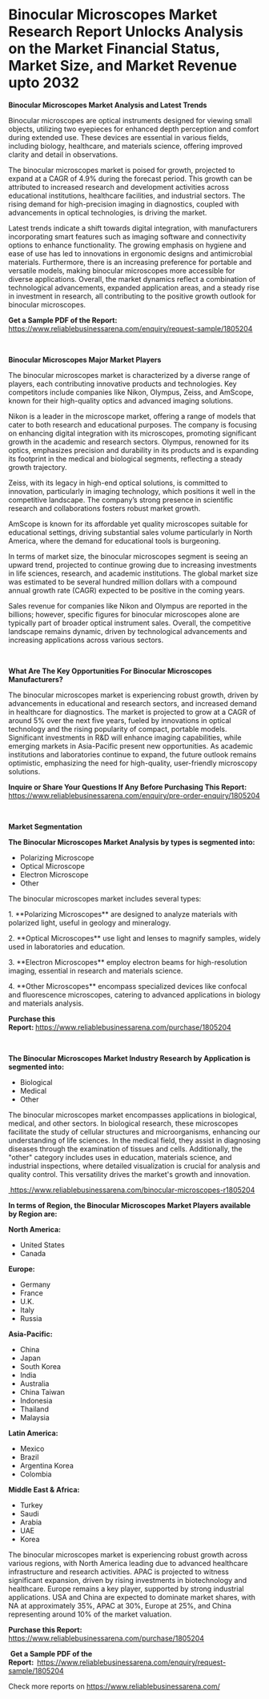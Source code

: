 <p><h1>Binocular Microscopes Market Research Report Unlocks Analysis on the Market Financial Status, Market Size, and Market Revenue upto 2032</h1></p><p><strong>Binocular Microscopes Market Analysis and Latest Trends</strong></p>
<p><p>Binocular microscopes are optical instruments designed for viewing small objects, utilizing two eyepieces for enhanced depth perception and comfort during extended use. These devices are essential in various fields, including biology, healthcare, and materials science, offering improved clarity and detail in observations.</p><p>The binocular microscopes market is poised for growth, projected to expand at a CAGR of 4.9% during the forecast period. This growth can be attributed to increased research and development activities across educational institutions, healthcare facilities, and industrial sectors. The rising demand for high-precision imaging in diagnostics, coupled with advancements in optical technologies, is driving the market. </p><p>Latest trends indicate a shift towards digital integration, with manufacturers incorporating smart features such as imaging software and connectivity options to enhance functionality. The growing emphasis on hygiene and ease of use has led to innovations in ergonomic designs and antimicrobial materials. Furthermore, there is an increasing preference for portable and versatile models, making binocular microscopes more accessible for diverse applications. Overall, the market dynamics reflect a combination of technological advancements, expanded application areas, and a steady rise in investment in research, all contributing to the positive growth outlook for binocular microscopes.</p></p>
<p><strong>Get a Sample PDF of the Report:&nbsp;</strong> <a href="https://www.reliablebusinessarena.com/enquiry/request-sample/1805204?utm_campaign=2231&utm_medium=2&utm_source=Github&utm_content=ia&utm_term=16022025&utm_id=binocular-microscopes">https://www.reliablebusinessarena.com/enquiry/request-sample/1805204</a></p>
<p>&nbsp;</p>
<p><strong>Binocular Microscopes Major Market Players</strong></p>
<p><p>The binocular microscopes market is characterized by a diverse range of players, each contributing innovative products and technologies. Key competitors include companies like Nikon, Olympus, Zeiss, and AmScope, known for their high-quality optics and advanced imaging solutions. </p><p>Nikon is a leader in the microscope market, offering a range of models that cater to both research and educational purposes. The company is focusing on enhancing digital integration with its microscopes, promoting significant growth in the academic and research sectors. Olympus, renowned for its optics, emphasizes precision and durability in its products and is expanding its footprint in the medical and biological segments, reflecting a steady growth trajectory.</p><p>Zeiss, with its legacy in high-end optical solutions, is committed to innovation, particularly in imaging technology, which positions it well in the competitive landscape. The company’s strong presence in scientific research and collaborations fosters robust market growth. </p><p>AmScope is known for its affordable yet quality microscopes suitable for educational settings, driving substantial sales volume particularly in North America, where the demand for educational tools is burgeoning. </p><p>In terms of market size, the binocular microscopes segment is seeing an upward trend, projected to continue growing due to increasing investments in life sciences, research, and academic institutions. The global market size was estimated to be several hundred million dollars with a compound annual growth rate (CAGR) expected to be positive in the coming years.</p><p>Sales revenue for companies like Nikon and Olympus are reported in the billions; however, specific figures for binocular microscopes alone are typically part of broader optical instrument sales. Overall, the competitive landscape remains dynamic, driven by technological advancements and increasing applications across various sectors.</p></p>
<p>&nbsp;</p>
<p><strong>What Are The Key Opportunities For Binocular Microscopes Manufacturers?</strong></p>
<p><p>The binocular microscopes market is experiencing robust growth, driven by advancements in educational and research sectors, and increased demand in healthcare for diagnostics. The market is projected to grow at a CAGR of around 5% over the next five years, fueled by innovations in optical technology and the rising popularity of compact, portable models. Significant investments in R&D will enhance imaging capabilities, while emerging markets in Asia-Pacific present new opportunities. As academic institutions and laboratories continue to expand, the future outlook remains optimistic, emphasizing the need for high-quality, user-friendly microscopy solutions.</p></p>
<p><strong>Inquire or Share Your Questions If Any Before Purchasing This Report:</strong> <a href="https://www.reliablebusinessarena.com/enquiry/pre-order-enquiry/1805204?utm_campaign=2231&utm_medium=2&utm_source=Github&utm_content=ia&utm_term=16022025&utm_id=binocular-microscopes">https://www.reliablebusinessarena.com/enquiry/pre-order-enquiry/1805204</a></p>
<p>&nbsp;</p>
<p><strong>Market Segmentation</strong></p>
<p><strong>The Binocular Microscopes Market Analysis by types is segmented into:</strong></p>
<p><ul><li>Polarizing Microscope</li><li>Optical Microscope</li><li>Electron Microscope</li><li>Other</li></ul></p>
<p><p>The binocular microscopes market includes several types: </p><p>1. **Polarizing Microscopes** are designed to analyze materials with polarized light, useful in geology and mineralogy. </p><p>2. **Optical Microscopes** use light and lenses to magnify samples, widely used in laboratories and education. </p><p>3. **Electron Microscopes** employ electron beams for high-resolution imaging, essential in research and materials science. </p><p>4. **Other Microscopes** encompass specialized devices like confocal and fluorescence microscopes, catering to advanced applications in biology and materials analysis.</p></p>
<p><strong>Purchase this Report:&nbsp;</strong><a href="https://www.reliablebusinessarena.com/purchase/1805204?utm_campaign=2231&utm_medium=2&utm_source=Github&utm_content=ia&utm_term=16022025&utm_id=binocular-microscopes">https://www.reliablebusinessarena.com/purchase/1805204</a></p>
<p>&nbsp;</p>
<p><strong>The Binocular Microscopes Market Industry Research by Application is segmented into:</strong></p>
<p><ul><li>Biological</li><li>Medical</li><li>Other</li></ul></p>
<p><p>The binocular microscopes market encompasses applications in biological, medical, and other sectors. In biological research, these microscopes facilitate the study of cellular structures and microorganisms, enhancing our understanding of life sciences. In the medical field, they assist in diagnosing diseases through the examination of tissues and cells. Additionally, the "other" category includes uses in education, materials science, and industrial inspections, where detailed visualization is crucial for analysis and quality control. This versatility drives the market's growth and innovation.</p></p>
<p><a href="https://www.reliablebusinessarena.com/binocular-microscopes-r1805204?utm_campaign=2231&utm_medium=2&utm_source=Github&utm_content=ia&utm_term=16022025&utm_id=binocular-microscopes">&nbsp;https://www.reliablebusinessarena.com/binocular-microscopes-r1805204</a></p>
<p><strong>In terms of Region, the Binocular Microscopes Market Players available by Region are:</strong></p>
<p>
    <p> <strong> North America: </strong>
        <ul>
            <li>United States</li>
            <li>Canada</li>
        </ul>
        </p> 
    <p> <strong> Europe: </strong>
        <ul>
            <li>Germany</li>
            <li>France</li>
            <li>U.K.</li>
            <li>Italy</li>
            <li>Russia</li>
        </ul>
        </p> 
    <p> <strong> Asia-Pacific: </strong>
        <ul>
            <li>China</li>
            <li>Japan</li>
            <li>South Korea</li>
            <li>India</li>
            <li>Australia</li>
            <li>China Taiwan</li>
            <li>Indonesia</li>
            <li>Thailand</li>
            <li>Malaysia</li>
        </ul>
        </p> 
    <p> <strong> Latin America: </strong>
        <ul>
            <li>Mexico</li>
            <li>Brazil</li>
            <li>Argentina Korea</li>
            <li>Colombia</li>
        </ul>
        </p> 
    <p> <strong> Middle East & Africa: </strong>
        <ul>
            <li>Turkey</li>
            <li>Saudi</li>
            <li>Arabia</li>
            <li>UAE</li>
            <li>Korea</li>
        </ul>
    </p>
    </p>
<p><p>The binocular microscopes market is experiencing robust growth across various regions, with North America leading due to advanced healthcare infrastructure and research activities. APAC is projected to witness significant expansion, driven by rising investments in biotechnology and healthcare. Europe remains a key player, supported by strong industrial applications. USA and China are expected to dominate market shares, with NA at approximately 35%, APAC at 30%, Europe at 25%, and China representing around 10% of the market valuation.</p></p>
<p><strong>Purchase this Report: </strong><a href="https://www.reliablebusinessarena.com/purchase/1805204?utm_campaign=2231&utm_medium=2&utm_source=Github&utm_content=ia&utm_term=16022025&utm_id=binocular-microscopes">https://www.reliablebusinessarena.com/purchase/1805204</a></p>
<p>&nbsp;<strong>Get a Sample PDF of the Report:&nbsp;&nbsp;</strong><a href="https://www.reliablebusinessarena.com/enquiry/request-sample/1805204?utm_campaign=2231&utm_medium=2&utm_source=Github&utm_content=ia&utm_term=16022025&utm_id=binocular-microscopes">https://www.reliablebusinessarena.com/enquiry/request-sample/1805204</a></p>
<p><strong></strong></p>
<p>Check more reports on <a href="https://www.reliablebusinessarena.com/?utm_campaign=2231&utm_medium=2&utm_source=Github&utm_content=ia&utm_term=16022025&utm_id=binocular-microscopes">https://www.reliablebusinessarena.com/</a></p>